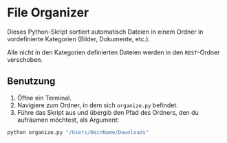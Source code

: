 # File Organizer

Dieses Python-Skript sortiert automatisch Dateien in einem Ordner in vordefinierte Kategorien (Bilder, Dokumente, etc.).

Alle nicht in den Kategorien definierten Dateien werden in den `REST`-Ordner verschoben.

## Benutzung

1. Öffne ein Terminal.
2. Navigiere zum Ordner, in dem sich `organize.py` befindet.
3. Führe das Skript aus und übergib den Pfad des Ordners, den du aufräumen möchtest, als Argument:

```bash
python organize.py "/Users/DeinName/Downloads"
